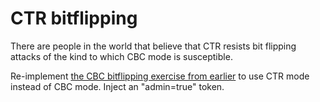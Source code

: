 # CTR bitflipping

There are people in the world that believe that CTR resists bit
flipping attacks of the kind to which CBC mode is susceptible.

Re-implement [the CBC bitflipping exercise from earlier](https://github.com/wasamasa/cryptopals/blob/master/02/16.md) to use CTR
mode instead of CBC mode. Inject an "admin=true" token.
